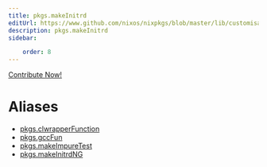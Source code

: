 ```yaml
---
title: pkgs.makeInitrd
editUrl: https://www.github.com/nixos/nixpkgs/blob/master/lib/customisation.nix#L125C35
description: pkgs.makeInitrd
sidebar:

    order: 8
---
```


<a href="https://www.github.com/nixos/nixpkgs/blob/master/lib/customisation.nix#L125C35">Contribute Now!</a>


# Aliases

- [pkgs.clwrapperFunction](/nix-doc-comments/reference/pkgs/pkgs-clwrapperFunction)
- [pkgs.gccFun](/nix-doc-comments/reference/pkgs/pkgs-gccFun)
- [pkgs.makeImpureTest](/nix-doc-comments/reference/pkgs/pkgs-makeImpureTest)
- [pkgs.makeInitrdNG](/nix-doc-comments/reference/pkgs/pkgs-makeInitrdNG)


